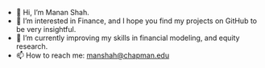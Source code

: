 - 👋 Hi, I’m Manan Shah.
- 👀 I’m interested in Finance, and I hope you find my projects on GitHub to be very insightful.
- 🌱 I’m currently improving my skills in financial modeling, and  equity research.
- 📫 How to reach me: manshah@chapman.edu

<!---
mananshah08/mananshah08 is a ✨ special ✨ repository because its `README.md` (this file) appears on your GitHub profile.
You can click the Preview link to take a look at your changes.
--->

